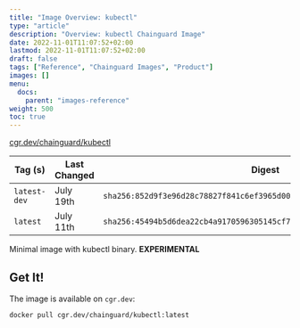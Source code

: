 ```yaml
---
title: "Image Overview: kubectl"
type: "article"
description: "Overview: kubectl Chainguard Image"
date: 2022-11-01T11:07:52+02:00
lastmod: 2022-11-01T11:07:52+02:00
draft: false
tags: ["Reference", "Chainguard Images", "Product"]
images: []
menu:
  docs:
    parent: "images-reference"
weight: 500
toc: true
---
```


[cgr.dev/chainguard/kubectl](https://github.com/chainguard-images/images/tree/main/images/kubectl)

| Tag (s)       | Last Changed | Digest                                                                    |
|---------------|--------------|---------------------------------------------------------------------------|
|  `latest-dev` | July 19th    | `sha256:852d9f3e96d28c78827f841c6ef3965d003a78c9fa5d19d2d680724a381eacf2` |
|  `latest`     | July 11th    | `sha256:45494b5d6dea22cb4a9170596305145cf73f75a37211de5212d5777befb4221e` |



Minimal image with kubectl binary. **EXPERIMENTAL**

## Get It!

The image is available on `cgr.dev`:

```
docker pull cgr.dev/chainguard/kubectl:latest
```

